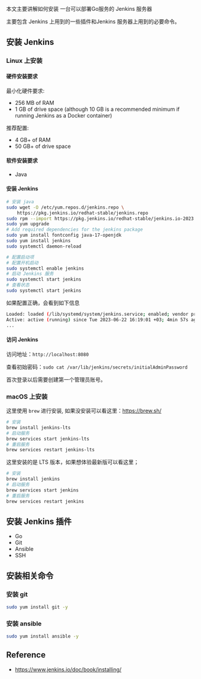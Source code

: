 
本文主要讲解如何安装 一台可以部署Go服务的 Jenkins 服务器

主要包含 Jenkins 上用到的一些插件和Jenkins 服务器上用到的必要命令。

## 安装 Jenkins

### Linux 上安装

#### 硬件安装要求

最小化硬件要求:

- 256 MB of RAM
- 1 GB of drive space (although 10 GB is a recommended minimum if running Jenkins as a Docker container)

推荐配置:

- 4 GB+ of RAM
- 50 GB+ of drive space

#### 软件安装要求

- Java

#### 安装 Jenkins

```bash
# 安装 java
sudo wget -O /etc/yum.repos.d/jenkins.repo \
    https://pkg.jenkins.io/redhat-stable/jenkins.repo
sudo rpm --import https://pkg.jenkins.io/redhat-stable/jenkins.io-2023.key
sudo yum upgrade
# Add required dependencies for the jenkins package
sudo yum install fontconfig java-17-openjdk
sudo yum install jenkins
sudo systemctl daemon-reload

# 配置启动项
# 配置开机启动
sudo systemctl enable jenkins
# 启动 Jenkins 服务
sudo systemctl start jenkins
# 查看状态
sudo systemctl start jenkins
```

如果配置正确，会看到如下信息

```bash
Loaded: loaded (/lib/systemd/system/jenkins.service; enabled; vendor preset: enabled)
Active: active (running) since Tue 2023-06-22 16:19:01 +03; 4min 57s ago
...
```

#### 访问 Jenkins

访问地址：`http://localhost:8080`

查看初始密码：`sudo cat /var/lib/jenkins/secrets/initialAdminPassword`

首次登录以后需要创建第一个管理员账号。

### macOS 上安装

这里使用 `brew` 进行安装, 如果没安装可以看这里：https://brew.sh/

```bash
# 安装
brew install jenkins-lts
# 启动服务
brew services start jenkins-lts
# 重启服务
brew services restart jenkins-lts
```

这里安装的是 LTS 版本，如果想体验最新版可以看这里；

```bash
# 安装
brew install jenkins
# 启动服务
brew services start jenkins
# 重启服务
brew services restart jenkins
```

## 安装 Jenkins 插件

- Go
- Git
- Ansible
- SSH

## 安装相关命令

### 安装 git

```bash
sudo yum install git -y
```


### 安装 ansible

```bash
sudo yum install ansible -y
```

## Reference

- https://www.jenkins.io/doc/book/installing/
